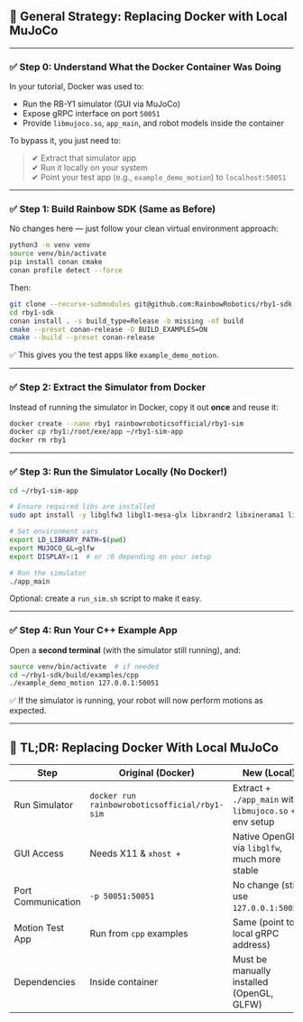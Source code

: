 ## 🔧 General Strategy: Replacing Docker with Local MuJoCo

---

### ✅ Step 0: Understand What the Docker Container Was Doing

In your tutorial, Docker was used to:
- Run the RB-Y1 simulator (GUI via MuJoCo)
- Expose gRPC interface on port `50051`
- Provide `libmujoco.so`, `app_main`, and robot models inside the container

To bypass it, you just need to:
> ✔ Extract that simulator app  
> ✔ Run it locally on your system  
> ✔ Point your test app (e.g., `example_demo_motion`) to `localhost:50051`

---

### ✅ Step 1: Build Rainbow SDK (Same as Before)

No changes here — just follow your clean virtual environment approach:

```bash
python3 -m venv venv
source venv/bin/activate
pip install conan cmake
conan profile detect --force
```

Then:
```bash
git clone --recurse-submodules git@github.com:RainbowRobotics/rby1-sdk.git
cd rby1-sdk
conan install . -s build_type=Release -b missing -of build
cmake --preset conan-release -D BUILD_EXAMPLES=ON
cmake --build --preset conan-release
```

✅ This gives you the test apps like `example_demo_motion`.

---

### ✅ Step 2: Extract the Simulator from Docker

Instead of running the simulator in Docker, copy it out **once** and reuse it:

```bash
docker create --name rby1 rainbowroboticsofficial/rby1-sim
docker cp rby1:/root/exe/app ~/rby1-sim-app
docker rm rby1
```

---

### ✅ Step 3: Run the Simulator Locally (No Docker!)

```bash
cd ~/rby1-sim-app

# Ensure required libs are installed
sudo apt install -y libglfw3 libgl1-mesa-glx libxrandr2 libxinerama1 libxi6 libxcursor1

# Set environment vars
export LD_LIBRARY_PATH=$(pwd)
export MUJOCO_GL=glfw
export DISPLAY=:1  # or :0 depending on your setup

# Run the simulator
./app_main
```

Optional: create a `run_sim.sh` script to make it easy.

---

### ✅ Step 4: Run Your C++ Example App

Open a **second terminal** (with the simulator still running), and:

```bash
source venv/bin/activate  # if needed
cd ~/rby1-sdk/build/examples/cpp
./example_demo_motion 127.0.0.1:50051
```

✅ If the simulator is running, your robot will now perform motions as expected.

---

## 🧠 TL;DR: Replacing Docker With Local MuJoCo

| Step                      | Original (Docker)                                                | New (Local)                                                  |
|---------------------------|------------------------------------------------------------------|---------------------------------------------------------------|
| Run Simulator             | `docker run rainbowroboticsofficial/rby1-sim`                   | Extract + `./app_main` with `libmujoco.so` + env setup       |
| GUI Access                | Needs X11 & `xhost +`                                            | Native OpenGL via `libglfw`, much more stable                |
| Port Communication        | `-p 50051:50051`                                                  | No change (still use `127.0.0.1:50051`)                      |
| Motion Test App           | Run from `cpp` examples                                          | Same (point to local gRPC address)                          |
| Dependencies              | Inside container                                                 | Must be manually installed (OpenGL, GLFW)                   |
